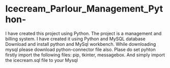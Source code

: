# Icecream_Parlour_Management_Python-
I have created this project using Python. The project is a management and billing  system. I have created it using Python and MySQL database 
Download and install python and MySql workbench.
While downloading mysql please download python-connector file also.
Plase do set pyhton firstly import the following files:
pip, tkinter, messagebox.
And simply import the icecream.sql file to your Mysql
